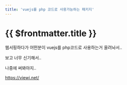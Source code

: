 ```yaml
---
title: 'vuejs를 php 코드로 사용가능하는 패키지'
---
```


# {{ $frontmatter.title }}



웹서핑하다가 어떤분이 vuejs를 php코드로 사용하는거 올려놔서..

보고 너무 신기해서.. 

나중에 써봐야지..


https://viewi.net/